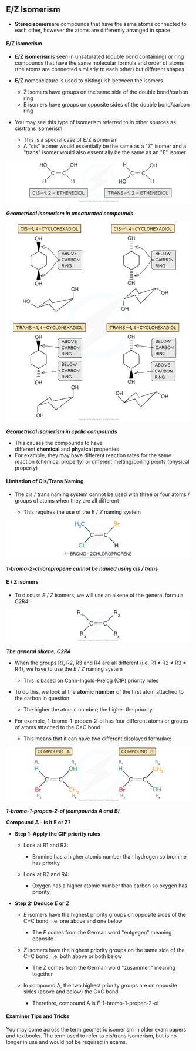 ## E/Z Isomerism

* **Stereoisomers**are compounds that have the same atoms connected to each other, however the atoms are differently arranged in space

#### E/Z isomerism

* **E/Z isomerism**is seen in unsaturated (double bond containing) or ring compounds that have the same molecular formula and order of atoms (the atoms are connected similarly to each other) but different shapes
* **E/Z** nomenclature is used to distinguish between the isomers

  + Z isomers have groups on the same side of the double bond/carbon ring
  + E isomers have groups on opposite sides of the double bond/carbon ring

* You may see this type of isomerism referred to in other sources as cis/trans isomerism

  + This is a special case of E/Z isomerism
  + A "cis" isomer would essentially be the same as a "Z" isomer and a "trans" isomer would also essentially be the same as an "E" isomer

![An Introduction to AS Level Organic Chemistry Geometrical Isomerism Unsaturated Compounds, downloadable AS & A Level Chemistry revision notes](3.1-An-Introduction-to-AS-Level-Organic-Chemistry-Geometrical-Isomerism-Unsaturated-Compounds.png)

***Geometrical isomerism in unsaturated compounds***

![An Introduction to AS Level Organic Chemistry Geometrical Isomerism Cyclic Compounds, downloadable AS & A Level Chemistry revision notes](3.1-An-Introduction-to-AS-Level-Organic-Chemistry-Geometrical-Isomerism-Cyclic-Compounds.png)

***Geometrical isomerism in cyclic compounds***

* This causes the compounds to have different **chemical** and **physical** properties
* For example, they may have different reaction rates for the same reaction (chemical property) or different melting/boiling points (physical property)

#### Limitation of Cis/Trans Naming

* The cis / trans naming system cannot be used with three or four atoms / groups of atoms when they are all different

  + This requires the use of the *E* / *Z* naming system

![1-bromo-2-chloropropene, downloadable IB Chemistry revision notes](20.3.2-1-bromo-2-chloropropene.png)

***1-bromo-2-chloropropene cannot be named using cis / trans***

#### E / Z isomers

* To discuss *E* / *Z* isomers, we will use an alkene of the general formula C2R4:

![20-3-2-general-alkene-c2r4](20-3-2-general-alkene-c2r4.png)

***The general alkene, C******2******R******4***

* When the groups R1, R2, R3 and R4 are all different (i.e. R1 ≠ R2 ≠ R3 ≠ R4), we have to use the *E* / *Z* naming system

  + This is based on Cahn-Ingold-Prelog (CIP) priority rules
* To do this, we look at the **atomic number** of the first atom attached to the carbon in question

  + The higher the atomic number; the higher the priority
* For example, 1-bromo-1-propen-2-ol has four different atoms or groups of atoms attached to the C=C bond

  + This means that it can have two different displayed formulae:

![2-bromo-1-propen-1-ol, downloadable IB Chemistry revision notes](20.3.2-2-bromo-1-propen-1-ol.png)

***1-bromo-1-propen-2-ol (compounds A and B)***

**Compound A - is it E or Z?**

* **Step 1: Apply the CIP priority rules**

  + Look at R1 and R3:

    - Bromine has a higher atomic number than hydrogen so bromine has priority
  + Look at R2 and R4:

    - Oxygen has a higher atomic number than carbon so oxygen has priority

* **Step 2: Deduce** ***E*** **or** ***Z***

  + *E* isomers have the highest priority groups on opposite sides of the C=C bond, i.e. one above and one below

    - The *E* comes from the German word "entgegen" meaning opposite
  + *Z* isomers have the highest priority groups on the same side of the C=C bond, i.e. both above or both below

    - The *Z* comes from the German word "zusammen" meaning together
  + In compound A, the two highest priority groups are on opposite sides (above and below) the C=C bond

    - Therefore, compound A is *E*-1-bromo-1-propen-2-ol

#### Examiner Tips and Tricks

You may come across the term geometric isomerism in older exam papers and textbooks. The term used to refer to cis/trans isomerism, but is no longer in use and would not be required in exams.